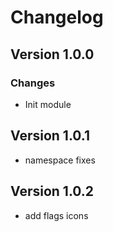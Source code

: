 # Changelog

## Version 1.0.0

### Changes
- Init module

## Version 1.0.1
- namespace fixes

## Version 1.0.2
- add flags icons